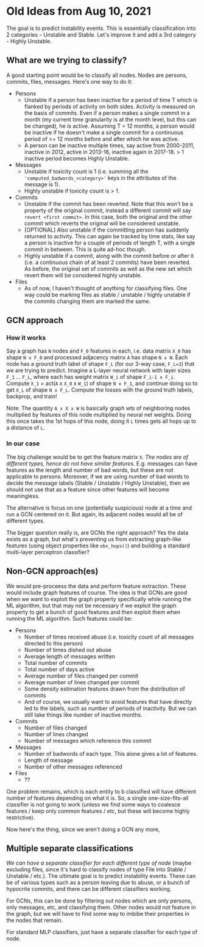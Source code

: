 # Old Ideas from Aug 10, 2021
The goal is to predict instability events. This is essentially classification into 2 categories – Unstable and Stable. Let's improve it and add a 3rd category - Highly Unstable.

## What are we trying to classify?
A good starting point would be to classify all nodes. Nodes are persons, commits, files, messages. Here's one way to do it:
- Persons
    - Unstable if a person has been inactive for a period of time T which is flanked by periods of activity on both sides. Activity is measured on the basis of commits. Even if a person makes a single commit in a month (my current time granularity is at the month level, but this can be changed), he is active. Assuming T = 12 months, a person would be inactive if he doesn't make a single commit for a continuous period of >= 12 months before and after which he was active.
    - A person can be inactive multiple times, say active from 2000-2011, inactive in 2012, active in 2013-16, inactive again in 2017-18. > 1 inactive period becomes Highly Unstable.
- Messages
    - Unstable if toxicity count is 1 (i.e. summing all the `'computed_badwords_<category>'` keys in the attributes of the message is 1).
    - Highly unstable if toxicity count is > 1.
- Commits
    - Unstable if the commit has been reverted. Note that this won't be a property of the original commit, instead a different commit will say `revert <first commit>`. In this case, both the original and the other commit which reverts the original will be considered unstable.
    - [OPTIONAL] Also unstable if the committing person has suddenly returned to activity. This can again be tracked by time stats, like say a person is inactive for a couple of periods of length T, with a single commit in between. This is quite ad-hoc though.
    - Highly unstable if a commit, along with the commit before or after it (i.e. a continuous chain of at least 2 commits) have been reverted. As before, the original set of commits as well as the new set which revert them will be considered highly unstable.
- Files
    - As of now, I haven't thought of anything for classifying files. One way could be marking files as stable / unstable / highly unstable if the commits changing them are marked the same.

## GCN approach

### How it works
Say a graph has `N` nodes and `F_0` features in each, i.e. data matrix `X_0` has shape `N x F_0` and processed adjacency matrix `A` has shape `N x N`. Each node has a ground truth label of shape `F_L` (for our 3-way case, `F_L=3`) that we are trying to predict. Imagine a L-layer neural network with layer sizes `F_1` ... `F_L`, where each has weight matrix `W_i` of shape `F_i-1 x F_i`. Compute `X_1` = act(`A` x `X_0` x `W_1`) of shape `N x F_1`, and continue doing so to get `X_L` of shape `N x F_L`. Compute the losses with the ground truth labels, backprop, and train!

Note: The quantity `A x X x W` is basically graph wts of neighboring nodes multiplied by features of this node multiplied by neural net weights. Doing this once takes the 1st hops of this node, doing it `L` times gets all hops up to a distance of `L`.

### In our case
The big challenge would be to get the feature matrix `X`. *The nodes are of different types, hence do not have similar features.* E.g. messages can have features as the length and number of bad words, but these are not applicable to persons. Moreover, if we are using number of bad words to decide the message labels (Stable / Unstable / Highly Unstable), then we should not use that as a feature since other features will become meaningless.

The alternative is focus on one (potentially suspicious) node at a time and run a GCN centered on it. But again, its adjacent nodes would all be of different types.

The bigger question really is, are GCNs the right approach? Yes the data exists as a graph, but what's preventing us from extracting graph-like features (using object properties like `obs_hops()`) and building a standard multi-layer perceptron classifier?

## Non-GCN approach(es)
We would pre-proceess the data and perform feature extraction. These would include graph features of course. The idea is that GCNs are good when we want to exploit the graph property specifically while running the ML algorithm, but that may not be necessary if we exploit the graph property to get a bunch of good features and then exploit them when running the ML algorithm. Such features could be:
- Persons
    - Number of times received abuse (i.e. toxicity count of all messages directed to this person)
    - Number of times dished out abuse
    - Average length of messages written
    - Total number of commits
    - Total number of days active
    - Average number of files changed per commit
    - Average number of lines changed per commit
    - Some density estimation features drawn from the distribution of commits
    - And of course, we usually want to avoid features that have directly led to the labels, such as number of periods of inactivity. But we can still take things like number of inactive months.
- Commits
    - Number of files changed
    - Number of lines changed
    - Number of messages which reference this commit
- Messages
    - Number of badwords of each type. This alone gives a lot of features.
    - Length of message
    - Number of other messages referenced
- Files
    - ??

One problem remains, which is each entity to b classified will have different number of features depending on what it is. So, a single one-size-fits-all classifier is not going to work (unless we find some ways to coalesce features / keep only common features / etc, but these will become highly restrictive).

Now here's the thing, since we aren't doing a GCN any more, 

## Multiple separate classifications
*We can have a separate classifier for each different type of node* (maybe excluding files, since it's hard to classify nodes of type File into Stable / Unstable / etc.). The ultimate goal is to predict instability events. These can be of various types such as a person leaving due to abuse, or a bunch of hypocrite commits, and there can be different classifiers working.

For GCNs, this can be done by filtering out nodes which are only persons, only messages, etc, and classifying them. Other nodes would not feature in the graph, but we will have to find some way to imbibe their properties in the nodes that remain.

For standard MLP classifiers, just have a separate classifier for each type of node.
